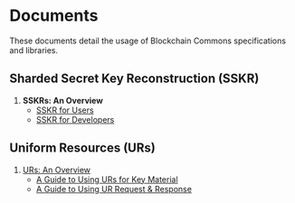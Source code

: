 # Documents

These documents detail the usage of Blockchain Commons specifications and libraries.

## Sharded Secret Key Reconstruction (SSKR)

1. **SSKRs: An Overview**
   * [SSKR for Users](sskr-users.md)
   * [SSKR for Developers](sskr-developers.md)

## Uniform Resources (URs)

1. [URs: An Overview](ur-1-overview.md)
   * [A Guide to Using URs for Key Material](ur-2-keys.md)
   * [A Guide to Using UR Request & Response](ur-99-request-response.md)
